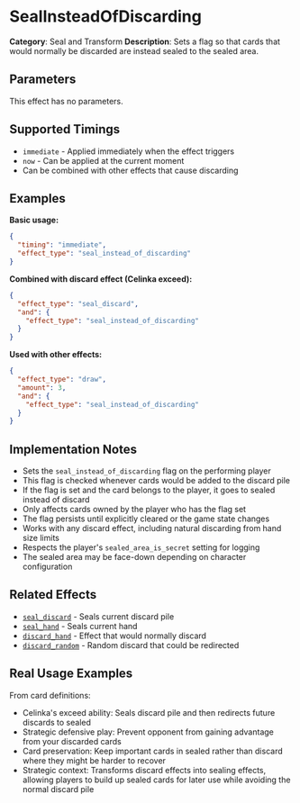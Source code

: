 # SealInsteadOfDiscarding

**Category**: Seal and Transform
**Description**: Sets a flag so that cards that would normally be discarded are instead sealed to the sealed area.

## Parameters

This effect has no parameters.

## Supported Timings

- `immediate` - Applied immediately when the effect triggers
- `now` - Can be applied at the current moment
- Can be combined with other effects that cause discarding

## Examples

**Basic usage:**
```json
{
  "timing": "immediate",
  "effect_type": "seal_instead_of_discarding"
}
```

**Combined with discard effect (Celinka exceed):**
```json
{
  "effect_type": "seal_discard",
  "and": {
    "effect_type": "seal_instead_of_discarding"
  }
}
```

**Used with other effects:**
```json
{
  "effect_type": "draw",
  "amount": 3,
  "and": {
    "effect_type": "seal_instead_of_discarding"
  }
}
```

## Implementation Notes

- Sets the `seal_instead_of_discarding` flag on the performing player
- This flag is checked whenever cards would be added to the discard pile
- If the flag is set and the card belongs to the player, it goes to sealed instead of discard
- Only affects cards owned by the player who has the flag set
- The flag persists until explicitly cleared or the game state changes
- Works with any discard effect, including natural discarding from hand size limits
- Respects the player's `sealed_area_is_secret` setting for logging
- The sealed area may be face-down depending on character configuration

## Related Effects

- [`seal_discard`](seal_discard.md) - Seals current discard pile
- [`seal_hand`](seal_hand.md) - Seals current hand
- [`discard_hand`](../cards/discard_hand.md) - Effect that would normally discard
- [`discard_random`](../cards/discard_random.md) - Random discard that could be redirected

## Real Usage Examples

From card definitions:
- Celinka's exceed ability: Seals discard pile and then redirects future discards to sealed
- Strategic defensive play: Prevent opponent from gaining advantage from your discarded cards
- Card preservation: Keep important cards in sealed rather than discard where they might be harder to recover
- Strategic context: Transforms discard effects into sealing effects, allowing players to build up sealed cards for later use while avoiding the normal discard pile